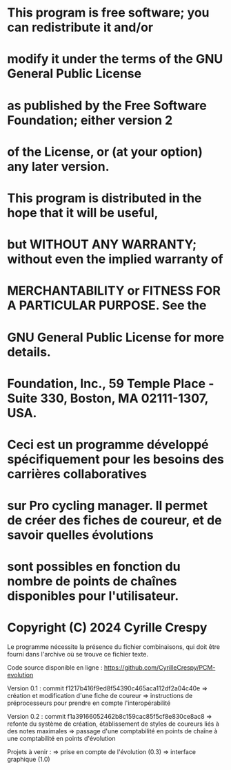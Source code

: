 # This program is free software; you can redistribute it and/or
# modify it under the terms of the GNU General Public License
# as published by the Free Software Foundation; either version 2
# of the License, or (at your option) any later version.

# This program is distributed in the hope that it will be useful,
# but WITHOUT ANY WARRANTY; without even the implied warranty of
# MERCHANTABILITY or FITNESS FOR A PARTICULAR PURPOSE.  See the
# GNU General Public License for more details.
# Foundation, Inc., 59 Temple Place - Suite 330, Boston, MA  02111-1307, USA.

# Ceci est un programme développé spécifiquement pour les besoins des carrières collaboratives
# sur Pro cycling manager. Il permet de créer des fiches de coureur, et de savoir quelles évolutions
# sont possibles en fonction du nombre de points de chaînes disponibles pour l'utilisateur.
# Copyright (C) 2024  Cyrille Crespy

Le programme nécessite la présence du fichier combinaisons, qui doit être fourni dans l'archive où se trouve ce fichier texte.

Code source disponible en ligne : https://github.com/CyrilleCrespy/PCM-evolution

Version 0.1 : commit f1217b416f9ed8f54390c465aca112df2a04c40e
=> création et modification d'une fiche de coureur
=> instructions de préprocesseurs pour prendre en compte l'interopérabilité

Version 0.2 : commit f1a39166052462b8c159cac85f5cf8e830ce8ac8
=> refonte du système de création, établissement de styles de coureurs liés à des notes maximales
=> passage d'une comptabilité en points de chaîne à une comptabilité en points d'évolution

Projets à venir :
=> prise en compte de l'évolution (0.3)
=> interface graphique (1.0)
